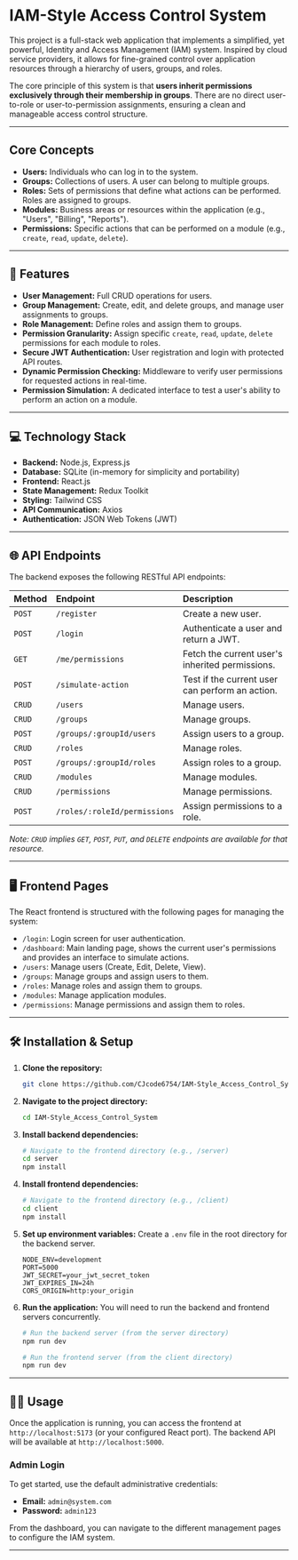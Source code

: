 # IAM-Style Access Control System

This project is a full-stack web application that implements a simplified, yet powerful, Identity and Access Management (IAM) system. Inspired by cloud service providers, it allows for fine-grained control over application resources through a hierarchy of users, groups, and roles.

The core principle of this system is that **users inherit permissions exclusively through their membership in groups**. There are no direct user-to-role or user-to-permission assignments, ensuring a clean and manageable access control structure.

---

## Core Concepts

* **Users:** Individuals who can log in to the system.
* **Groups:** Collections of users. A user can belong to multiple groups.
* **Roles:** Sets of permissions that define what actions can be performed. Roles are assigned to groups.
* **Modules:** Business areas or resources within the application (e.g., "Users", "Billing", "Reports").
* **Permissions:** Specific actions that can be performed on a module (e.g., `create`, `read`, `update`, `delete`).

---

## 🚀 Features

* **User Management:** Full CRUD operations for users.
* **Group Management:** Create, edit, and delete groups, and manage user assignments to groups.
* **Role Management:** Define roles and assign them to groups.
* **Permission Granularity:** Assign specific `create`, `read`, `update`, `delete` permissions for each module to roles.
* **Secure JWT Authentication:** User registration and login with protected API routes.
* **Dynamic Permission Checking:** Middleware to verify user permissions for requested actions in real-time.
* **Permission Simulation:** A dedicated interface to test a user's ability to perform an action on a module.

---

## 💻 Technology Stack

* **Backend:** Node.js, Express.js
* **Database:** SQLite (in-memory for simplicity and portability)
* **Frontend:** React.js
* **State Management:** Redux Toolkit
* **Styling:** Tailwind CSS
* **API Communication:** Axios
* **Authentication:** JSON Web Tokens (JWT)

---

## 🌐 API Endpoints

The backend exposes the following RESTful API endpoints:

| Method | Endpoint                       | Description                                      |
| :----- | :----------------------------- | :----------------------------------------------- |
| `POST` | `/register`                    | Create a new user.                               |
| `POST` | `/login`                       | Authenticate a user and return a JWT.            |
| `GET`  | `/me/permissions`              | Fetch the current user's inherited permissions.  |
| `POST` | `/simulate-action`             | Test if the current user can perform an action.  |
| `CRUD` | `/users`                       | Manage users.                                    |
| `CRUD` | `/groups`                      | Manage groups.                                   |
| `POST` | `/groups/:groupId/users`       | Assign users to a group.                         |
| `CRUD` | `/roles`                       | Manage roles.                                    |
| `POST` | `/groups/:groupId/roles`       | Assign roles to a group.                         |
| `CRUD` | `/modules`                     | Manage modules.                                  |
| `CRUD` | `/permissions`                 | Manage permissions.                              |
| `POST` | `/roles/:roleId/permissions`   | Assign permissions to a role.                    |

*Note: `CRUD` implies `GET`, `POST`, `PUT`, and `DELETE` endpoints are available for that resource.*

---

## 🖥️ Frontend Pages

The React frontend is structured with the following pages for managing the system:

* `/login`: Login screen for user authentication.
* `/dashboard`: Main landing page, shows the current user's permissions and provides an interface to simulate actions.
* `/users`: Manage users (Create, Edit, Delete, View).
* `/groups`: Manage groups and assign users to them.
* `/roles`: Manage roles and assign them to groups.
* `/modules`: Manage application modules.
* `/permissions`: Manage permissions and assign them to roles.

---

## 🛠️ Installation & Setup

1.  **Clone the repository:**
    ```bash
    git clone https://github.com/CJcode6754/IAM-Style_Access_Control_System.git
    ```

2.  **Navigate to the project directory:**
    ```bash
    cd IAM-Style_Access_Control_System
    ```

3.  **Install backend dependencies:**
    ```bash
    # Navigate to the frontend directory (e.g., /server)
    cd server
    npm install
    ```

4.  **Install frontend dependencies:**
    ```bash
    # Navigate to the frontend directory (e.g., /client)
    cd client
    npm install
    ```

5.  **Set up environment variables:**
    Create a `.env` file in the root directory for the backend server.
    ```
    NODE_ENV=development
    PORT=5000
    JWT_SECRET=your_jwt_secret_token
    JWT_EXPIRES_IN=24h
    CORS_ORIGIN=http:your_origin
    ```

6.  **Run the application:**
    You will need to run the backend and frontend servers concurrently.
    ```bash
    # Run the backend server (from the server directory)
    npm run dev

    # Run the frontend server (from the client directory)
    npm run dev
    ```

---

## 🧑‍💻 Usage

Once the application is running, you can access the frontend at `http://localhost:5173` (or your configured React port). The backend API will be available at `http://localhost:5000`.

### Admin Login

To get started, use the default administrative credentials:

* **Email:** `admin@system.com`
* **Password:** `admin123`

From the dashboard, you can navigate to the different management pages to configure the IAM system.

---
